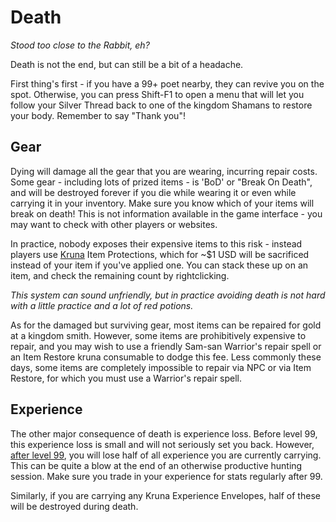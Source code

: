# Death

_Stood too close to the Rabbit, eh?_

Death is not the end, but can still be a bit of a headache.

First thing's first - if you have a 99+ poet nearby, they can revive you on the spot. Otherwise, you can press Shift-F1 to open a menu that will let you follow your Silver Thread back to one of the kingdom Shamans to restore your body. Remember to say "Thank you"!

## Gear

Dying will damage all the gear that you are wearing, incurring repair costs. Some gear - including lots of prized items - is 'BoD' or "Break On Death", and will be destroyed forever if you die while wearing it or even while carrying it in your inventory. Make sure you know which of your items will break on death! This is not information available in the game interface - you may want to check with other players or websites.

In practice, nobody exposes their expensive items to this risk - instead players use [Kruna](economy/kruna.md) Item Protections, which for ~$1 USD will be sacrificed instead of your item if you've applied one. You can stack these up on an item, and check the remaining count by rightclicking.

_This system can sound unfriendly, but in practice avoiding death is not hard with a little practice and a lot of red potions._

As for the damaged but surviving gear, most items can be repaired for gold at a kingdom smith. However, some items are prohibitively expensive to repair, and you may wish to use a friendly Sam-san Warrior's repair spell or an Item Restore kruna consumable to dodge this fee. Less commonly these days, some items are completely impossible to repair via NPC or via Item Restore, for which you must use a Warrior's repair spell.

## Experience

The other major consequence of death is experience loss. Before level 99, this experience loss is small and will not seriously set you back. However, [after level 99](character/beyond-99th.md), you will lose half of all experience you are currently carrying. This can be quite a blow at the end of an otherwise productive hunting session. Make sure you trade in your experience for stats regularly after 99.

Similarly, if you are carrying any Kruna Experience Envelopes, half of these will be destroyed during death.
